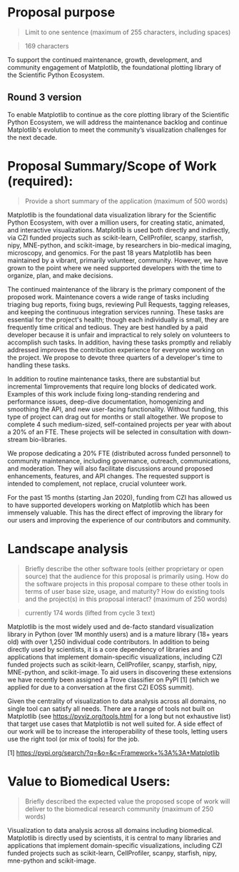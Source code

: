 # Proposal purpose

> Limit to one sentence (maximum of 255 characters, including spaces)

> 169 characters

To support the continued maintenance, growth, development, and community
engagement of Matplotlib, the foundational plotting library of the Scientific
Python Ecosystem.


## Round 3 version

To enable Matplotlib to continue as the core plotting library of the Scientific
Python Ecosystem, we will address the maintenance backlog and continue
Matplotlib's evolution to meet the community’s visualization challenges for the
next decade.


# Proposal Summary/Scope of Work (required):

> Provide a short summary of the application (maximum of 500 words)

Matplotlib is the foundational data visualization library for the Scientific
Python Ecosystem, with over a million users, for creating static, animated, and
interactive visualizations.  Matplotlib is used both directly and indirectly,
via CZI funded projects such as scikit-learn, CellProfiler, scanpy, starfish,
nipy, MNE-python, and scikit-image, by researchers in bio-medical imaging,
microscopy, and genomics.  For the past 18 years Matplotlib has been maintained
by a vibrant, primarily volunteer, community.  However, we have grown to the
point where we need supported developers with the time to organize, plan, and
make decisions.


The continued maintenance of the library is the primary component of the
proposed work.  Maintenance covers a wide range of tasks including triaging bug
reports, fixing bugs, reviewing Pull Requests, tagging releases, and keeping
the continuous integration services running.  These tasks are essential for the
project's health; though each individually is small, they are frequently time
critical and tedious.  They are best handled by a paid developer because it is
unfair and impractical to rely solely on volunteers to accomplish such tasks.
In addition, having these tasks promptly and reliably addressed improves the
contribution experience for everyone working on the project.  We propose to
devote three quarters of a developer's time to handling these tasks.

In addition to routine maintenance tasks, there are substantial but incremental
1improvements that require long blocks of dedicated work.  Examples of this
work include fixing long-standing rendering and performance issues, deep-dive
documentation, homogenizing and smoothing the API, and new user-facing
functionality.  Without funding, this type of project can drag out for months
or stall altogether. We propose to complete 4 such medium-sized, self-contained
projects per year with about a 20% of an FTE.  These projects will be selected
in consultation with down-stream bio-libraries.


We propose dedicating a 20% FTE (distributed across funded personnel) to
community maintenance, including governance, outreach, communications, and
moderation.  They will also facilitate discussions around proposed
enhancements, features, and API changes.  The requested support is intended to
complement, not replace, crucial volunteer work.

For the past 15 months (starting Jan 2020), funding from CZI has allowed us to
have supported developers working on Matplotlib which has been immensely
valuable.  This has the direct effect of improving the library for our users
and improving the experience of our contributors and community.




# Landscape analysis

> Briefly describe the other software tools (either proprietary or open source)
> that the audience for this proposal is primarily using. How do the software
> projects in this proposal compare to these other tools in terms of user base
> size, usage, and maturity? How do existing tools and the project(s) in this
> proposal interact? (maximum of 250 words)

> currently 174 words (lifted from cycle 3 text)

Matplotlib is the most widely used and de-facto standard visualization library
in Python (over 1M monthly users) and is a mature library (18+ years old) with
over 1,250 individual code contributors.  In addition to being directly used by
scientists, it is a core dependency of libraries and applications that
implement domain-specific visualizations, including CZI funded projects such as
scikit-learn, CellProfiler, scanpy, starfish, nipy, MNE-python, and
scikit-image. To aid users in discovering these extensions we have recently
been assigned a Trove classifier on PyPI [1] (which we applied for due to a
conversation at the first CZI EOSS summit).

Given the centrality of visualization to data analysis across all domains, no
single tool can satisfy all needs.  There are a range of tools not built on
Matplotlib (see https://pyviz.org/tools.html for a long but not exhaustive
list) that target use cases that Matplotlib is not well suited for.  A side
effect of our work will be to increase the interoperability of these tools,
letting users use the right tool (or mix of tools) for the job.

[1] https://pypi.org/search/?q=&o=&c=Framework+%3A%3A+Matplotlib

# Value to Biomedical Users:

> Briefly described the expected value the proposed scope of work will deliver
> to the biomedical research community (maximum of 250 words)

Visualization to data analysis across all domains including biomedical.
Matplotlib is directly used by scientists, it is central to many libraries and
applications that implement domain-specific visualizations, including CZI
funded projects such as scikit-learn, CellProfiler, scanpy, starfish, nipy,
mne-python and scikit-image.

